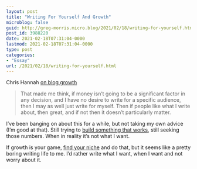 ```yaml
---
layout: post
title: "Writing For Yourself And Growth"
microblog: false
guid: http://greg-morris.micro.blog/2021/02/18/writing-for-yourself.html
post_id: 3988220
date: 2021-02-18T07:31:04-0000
lastmod: 2021-02-18T07:31:04-0000
type: post
categories:
- "Essay"
url: /2021/02/18/writing-for-yourself.html
---
```

<!--kg-card-begin: html--><p>Chris Hannah <a class="u-in-reply-to" href="https://chrishannah.me/my-attitude-towards-growth-on-this-blog/">on blog growth</a></p>
<blockquote><p>
  That made me think, if money isn’t going to be a significant factor in any decision, and I have no desire to write for a specific audience, then I may as well just write for myself. Then if people like what I write about, then great, and if not then it doesn’t particularly matter.
</p></blockquote>
<p>I’ve been banging on about this for a while, but not taking my own advice (I’m good at that). Still trying to <a href="https://gr36.com/asking-giving-and-blogging/">build something that works</a>, still seeking those numbers. When in reality it’s not what I want.</p>
<p>If growth is your game, <a class="u-in-reply-to" href="https://ljpuk.net/2021/02/15/do-you-need-to-find-your-blogs-niche/">find your niche</a> and do that, but it seems like a pretty boring writing life to me. I’d rather write what I want, when I want and not worry about it.</p>
<!--kg-card-end: html-->
